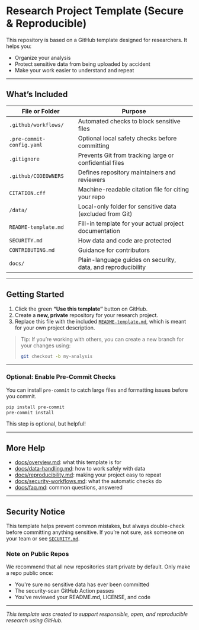 # Research Project Template (Secure & Reproducible)

This repository is based on a GitHub template designed for researchers. It helps you:

- Organize your analysis
- Protect sensitive data from being uploaded by accident
- Make your work easier to understand and repeat

---

## What’s Included

| File or Folder             | Purpose                                                   |
|----------------------------|-----------------------------------------------------------|
| `.github/workflows/`       | Automated checks to block sensitive files                 |
| `.pre-commit-config.yaml`  | Optional local safety checks before committing            |
| `.gitignore`               | Prevents Git from tracking large or confidential files    |
| `.github/CODEOWNERS`       | Defines repository maintainers and reviewers              |
| `CITATION.cff`             | Machine-readable citation file for citing your repo       |
| `/data/`                   | Local-only folder for sensitive data (excluded from Git)  |
| `README-template.md`       | Fill-in template for your actual project documentation    |
| `SECURITY.md`              | How data and code are protected                           |
| `CONTRIBUTING.md`          | Guidance for contributors                                 |
| `docs/`                    | Plain-language guides on security, data, and reproducibility |

---

## Getting Started

1. Click the green **“Use this template”** button on GitHub.
2. Create a **new, private** repository for your research project.
3. Replace this file with the included [`README-template.md`](README-template.md), which is meant for your own project description.

> Tip: If you’re working with others, you can create a new branch for your changes using:
>
> ```bash
> git checkout -b my-analysis
> ```

---

### Optional: Enable Pre-Commit Checks

You can install `pre-commit` to catch large files and formatting issues before you commit.

```bash
pip install pre-commit
pre-commit install
```

This step is optional, but helpful!

---

## More Help

- [docs/overview.md](docs/overview.md): what this template is for
- [docs/data-handling.md](docs/data-handling.md): how to work safely with data
- [docs/reproducibility.md](docs/reproducibility.md): making your project easy to repeat
- [docs/security-workflows.md](docs/security-workflows.md): what the automatic checks do
- [docs/faq.md](docs/faq.md): common questions, answered

---

## Security Notice

This template helps prevent common mistakes, but always double-check before committing anything sensitive.
If you’re not sure, ask someone on your team or see [`SECURITY.md`](SECURITY.md).

### Note on Public Repos

We recommend that all new repositories start private by default.
Only make a repo public once:

- You're sure no sensitive data has ever been committed
- The security-scan GitHub Action passes
- You've reviewed your README.md, LICENSE, and code

---

_This template was created to support responsible, open, and reproducible research using GitHub._

